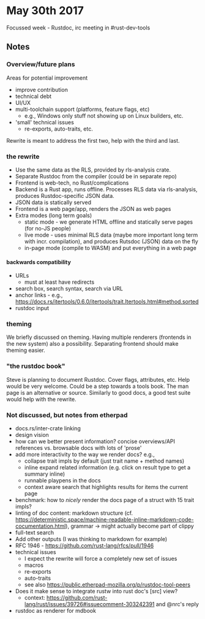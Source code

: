 # May 30th 2017

Focussed week - Rustdoc, irc meeting in #rust-dev-tools

## Notes

### Overview/future plans

Areas for potential improvement

* improve contribution
* technical debt
* UI/UX
* multi-toolchain support (platforms, feature flags, etc)
  - e.g., Windows only stuff not showing up on Linux builders, etc.
* 'small' technical issues
  - re-exports, auto-traits, etc.

Rewrite is meant to address the first two, help with the third and last.

### the rewrite

* Use the same data as the RLS, provided by rls-analysis crate.
* Separate Rustdoc from the compiler (could be in separate repo)
* Frontend is web-tech, no Rust/complications
* Backend is a Rust app, runs offline. Processes RLS data via rls-analysis, produces Rustdoc-specific JSON data.
* JSON data is statically served
* Frontend is a web page/app, renders the JSON as web pages
* Extra modes (long term goals)
  - static mode - we generate HTML offline and statically serve pages (for no-JS people)
  - live mode - uses minimal RLS data (maybe more important long term with incr. compilation), and produces Rutsdoc (JSON) data on the fly
  - in-page mode (compile to WASM) and put everything in a web page

#### backwards compatibility

* URLs
  - must at least have redirects
* search box, search syntax, search via URL
* anchor links - e.g., https://docs.rs/itertools/0.6.0/itertools/trait.Itertools.html#method.sorted
* rustdoc input

### theming

We briefly discussed on theming. Having multiple renderers (frontends in the new system) also a possibility. Separating frontend should make theming easier.

### "the rustdoc book"

Steve is planning to document Rustdoc. Cover flags, attributes, etc. Help would be very welcome. Could be a step towards a tools book. The man page is an alternative or source. Similarly to good docs, a good test suite would help with the rewrite.

### Not discussed, but notes from etherpad

* docs.rs/inter-crate linking
* design vision
* how can we better present information? concise overviews/API references vs. browsable docs with lots of 'prose'
* add more interactivity to the way we render docs? e.g.,
  - collapse trait impls by default (just trait name + method names)
  - inline expand related information (e.g. click on result type to get a summary inline)
  - runnable playpens in the docs
  - context aware search that highlights results for items the current page
* benchmark: how to *nicely* render the docs page of a struct with 15 trait impls?
* linting of doc content: markdown structure (cf. <https://deterministic.space/machine-readable-inline-markdown-code-cocumentation.html>), grammar -> might actually become part of clippy
* full-text search
* Add other outputs (I was thinking to markdown for example)
* RFC 1946 - https://github.com/rust-lang/rfcs/pull/1946
* technical issues
  - I expect the rewrite will force a completely new set of issues
  - macros
  - re-exports
  - auto-traits
  - see also https://public.etherpad-mozilla.org/p/rustdoc-tool-peers
* Does it make sense to integrate rustw into rust doc's [src] view?
  - context: https://github.com/rust-lang/rust/issues/39726#issuecomment-303242391 and @nrc's reply
* rustdoc as renderer for mdbook

